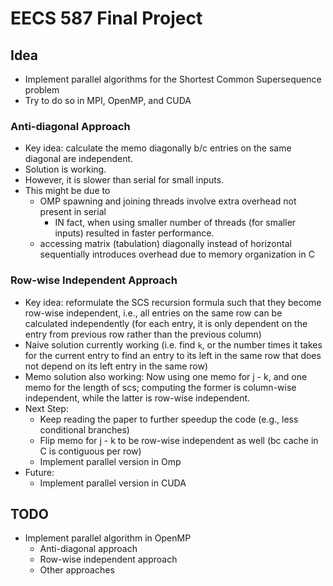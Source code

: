 # EECS 587 Final Project
## Idea
- Implement parallel algorithms for the Shortest Common Supersequence problem
- Try to do so in MPI, OpenMP, and CUDA

### Anti-diagonal Approach
- Key idea: calculate the memo diagonally b/c entries on the same diagonal are independent.
- Solution is working.
- However, it is slower than serial for small inputs.
- This might be due to
    - OMP spawning and joining threads involve extra overhead not present in serial
        - IN fact, when using smaller number of threads (for smaller inputs) resulted in faster performance.
    - accessing matrix (tabulation) diagonally instead of horizontal sequentially introduces overhead due to memory organization in C

### Row-wise Independent Approach
- Key idea: reformulate the SCS recursion formula such that they become row-wise independent, i.e., all entries on the same row can be calculated independently (for each entry, it is only dependent on the entry from previous row rather than the previous column)
- Naive solution currently working (i.e. find `k`, or the number times it takes for the current entry to find an entry to its left in the same row that does not depend on its left entry in the same row)
- Memo solution also working: Now using one memo for j - k, and one memo for the length of scs; computing the former is column-wise independent, while the latter is row-wise independent.
- Next Step:
    - Keep reading the paper to further speedup the code (e.g., less conditional branches)
    - Flip memo for j - k to be row-wise independent as well (bc cache in C is contiguous per row)
    - Implement parallel version in Omp
- Future:
    - Implement parallel version in CUDA

## TODO
- Implement parallel algorithm in OpenMP
    - Anti-diagonal approach
    - Row-wise independent approach
    - Other approaches
